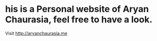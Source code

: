 # his is a Personal website of Aryan Chaurasia, feel free to have a look.

Visit http://aryanchaurasia.me
